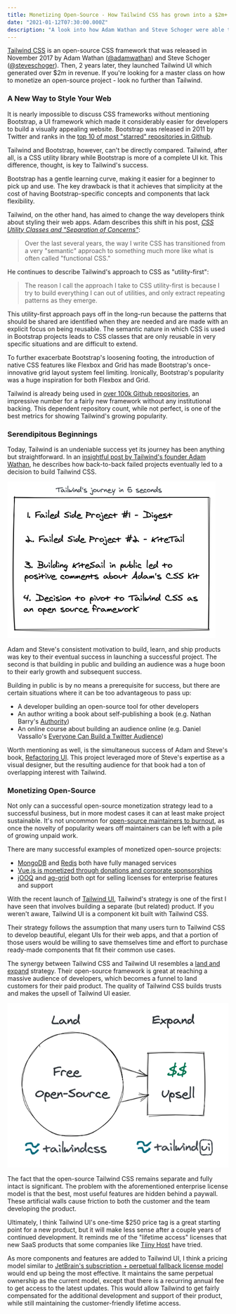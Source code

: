```yaml
---
title: Monetizing Open-Source - How Tailwind CSS has grown into a $2m+ business
date: "2021-01-12T07:30:00.000Z"
description: "A look into how Adam Wathan and Steve Schoger were able to turn a popular open-source framework into a profitable business"
---
```


[Tailwind CSS](https://tailwindcss.com/) is an open-source CSS framework that was released in November 2017 by Adam Wathan ([@adamwathan](https://twitter.com/adamwathan)) and Steve Schoger ([@steveschoger](https://twitter.com/steveschoger)). Then, 2 years later, they launched Tailwind UI which generated over $2m in revenue. If you're looking for a master class on how to monetize an open-source project - look no further than Tailwind.

### A New Way to Style Your Web

It is nearly impossible to discuss CSS frameworks without mentioning Bootstrap, a UI framework which made it considerably easier for developers to build a visually appealing website. Bootstrap was released in 2011 by Twitter and ranks in the [top 10 of most "starred" repositories in Github](https://github.com/search?o=desc&q=stars%3A>1&s=stars&type=Repositories).

Tailwind and Bootstrap, however, can't be directly compared. Tailwind, after all, is a CSS utility library while Bootstrap is more of a complete UI kit. This difference, thought, is key to Tailwind's success.

Bootstrap has a gentle learning curve, making it easier for a beginner to pick up and use. The key drawback is that it achieves that simplicity at the cost of having Bootstrap-specific concepts and components that lack flexibility.

Tailwind, on the other hand, has aimed to change the way developers think about styling their web apps. Adam describes this shift in his post, [*CSS Utility Classes and "Separation of Concerns"*](https://adamwathan.me/css-utility-classes-and-separation-of-concerns/):

> Over the last several years, the way I write CSS has transitioned from a very "semantic" approach to something much more like what is often called "functional CSS."

He continues to describe Tailwind's approach to CSS as "utility-first":

> The reason I call the approach I take to CSS utility-first is because I try to build everything I can out of utilities, and only extract repeating patterns as they emerge.

This utility-first approach pays off in the long-run because the patterns that should be shared are identified when they are needed and are made with an explicit focus on being reusable. The semantic nature in which CSS is used in Bootstrap projects leads to CSS classes that are only reusable in very specific situations and are difficult to extend.

To further exacerbate Bootstrap's loosening footing, the introduction of native CSS features like Flexbox and Grid has made Bootstrap's once-innovative grid layout system feel limiting. Ironically, Bootstrap's popularity was a huge inspiration for both Flexbox and Grid.

Tailwind is already being used in [over 100k Github repositories](https://github.com/tailwindlabs/tailwindcss/network/dependents), an impressive number for a fairly new framework without any institutional backing. This dependent repository count, while not perfect, is one of the best metrics for showing Tailwind's growing popularity.

### Serendipitous Beginnings

Today, Tailwind is an undeniable success yet its journey has been anything but straightforward. In an [insightful post by Tailwind's founder Adam Wathan](https://adamwathan.me/tailwindcss-from-side-project-byproduct-to-multi-mullion-dollar-business/), he describes how back-to-back failed projects eventually led to a decision to build Tailwind CSS.

![Tailwind's journey in 5 seconds](./Tailwind_5_sec_journey.png)

Adam and Steve's consistent motivation to build, learn, and ship products was key to their eventual success in launching a successful project. The second is that building in public and building an audience was a huge boon to their early growth and subsequent success.

Building in public is by no means a prerequisite for success, but there are certain situations where it can be too advantageous to pass up:

- A developer building an open-source tool for other developers
- An author writing a book about self-publishing a book (e.g. Nathan Barry's [Authority](https://nathanbarry.com/authority/))
- An online course about building an audience online (e.g. Daniel Vassallo's [Everyone Can Build a Twitter Audience](https://gumroad.com/l/twitter-audience))

Worth mentioning as well, is the simultaneous success of Adam and Steve's book, [Refactoring UI](https://refactoringui.com/book/). This project leveraged more of Steve's expertise as a visual designer, but the resulting audience for that book had a ton of overlapping interest with Tailwind.

### Monetizing Open-Source

Not only can a successful open-source monetization strategy lead to a successful business, but in more modest cases it can at least make project sustainable. It's not uncommon for [open-source maintainers to burnout](https://www.jeffgeerling.com/blog/2020/saying-no-burnout-open-source-maintainer), as once the novelty of popularity wears off maintainers can be left with a pile of growing unpaid work.

There are many successful examples of monetized open-source projects:

- [MongoDB](https://www.mongodb.com/pricing) and [Redis](https://redislabs.com/redis-enterprise-cloud/pricing/) both have fully managed services
- [Vue.js is monetized through donations and corporate sponsorships](https://www.indiehackers.com/podcast/078-evan-you-of-vue)
- [jOOQ](https://www.jooq.org/download/) and [ag-grid](https://www.ag-grid.com/license-pricing.php) both opt for selling licenses for enterprise features and support

With the recent launch of [Tailwind UI](https://tailwindui.com/components), Tailwind's strategy is one of the first I have seen that involves building a separate (but related) product. If you weren't aware, Tailwind UI is a component kit built with Tailwind CSS. 

Their strategy follows the assumption that many users turn to Tailwind CSS to develop beautiful, elegant UIs for their web apps, and that a portion of those users would be willing to save themselves time and effort to purchase ready-made components that fit their common use cases.

The synergy between Tailwind CSS and Tailwind UI resembles a [land and expand](https://saasx.com/2018/09/13/how-to-execute-a-saas-land-and-expand-strategy/) strategy. Their open-source framework is great at reaching a massive audience of developers, which becomes a funnel to land customers for their paid product. The quality of Tailwind CSS builds trusts and makes the upsell of Tailwind UI easier.

![Tailwind's land and expand strategy](./Tailwind_land_expand.png)

The fact that the open-source Tailwind CSS remains separate and fully intact is significant. The problem with the aforementioned enterprise license model is that the best, most useful features are hidden behind a paywall. These artificial walls cause friction to both the customer and the team developing the product.

Ultimately, I think Tailwind UI's one-time $250 price tag is a great starting point for a new product, but it will make less sense after a couple years of continued development. It reminds me of the "lifetime access" licenses that new SaaS products that some companies like [Tiiny Host](https://www.indiehackers.com/product/tiiny-host) have tried.

As more components and features are added to Tailwind UI, I think a pricing model similar to [JetBrain's subscription + perpetual fallback license model](https://sales.jetbrains.com/hc/en-gb/articles/206544679-What-is-our-licensing-model-) would end up being the most effective. It maintains the same perpetual ownership as the current model, except that there is a recurring annual fee to get access to the latest updates. This would allow Tailwind to get fairly compensated for the additional development and support of their product, while still maintaining the customer-friendly lifetime access.